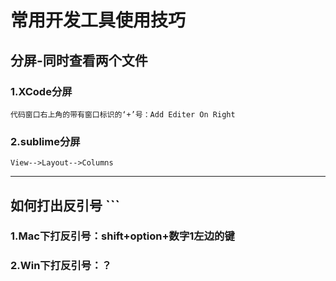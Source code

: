 #  常用开发工具使用技巧

## 分屏-同时查看两个文件
### 1.XCode分屏
    代码窗口右上角的带有窗口标识的‘+’号：Add Editer On Right
### 2.sublime分屏
    View-->Layout-->Columns


---
## 如何打出反引号 ```
### 1.Mac下打反引号：shift+option+数字1左边的键
### 2.Win下打反引号：？






